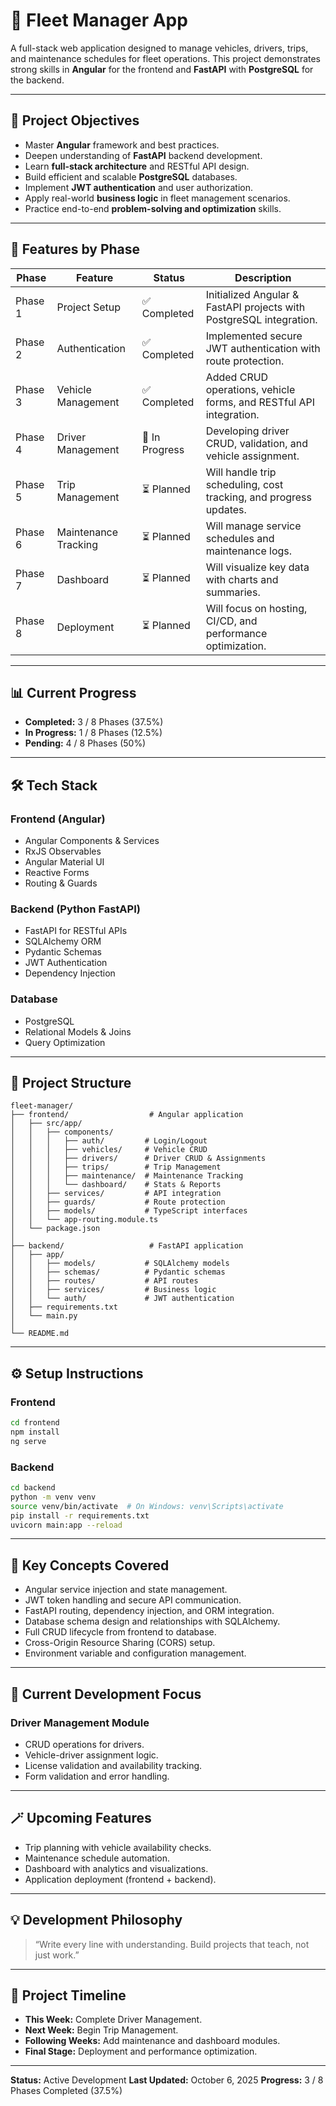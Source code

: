 # 🚗 Fleet Manager App

A full-stack web application designed to manage vehicles, drivers, trips, and maintenance schedules for fleet operations. This project demonstrates strong skills in **Angular** for the frontend and **FastAPI** with **PostgreSQL** for the backend.

---

## 🎯 Project Objectives

* Master **Angular** framework and best practices.
* Deepen understanding of **FastAPI** backend development.
* Learn **full-stack architecture** and RESTful API design.
* Build efficient and scalable **PostgreSQL** databases.
* Implement **JWT authentication** and user authorization.
* Apply real-world **business logic** in fleet management scenarios.
* Practice end-to-end **problem-solving and optimization** skills.

---

## 🧩 Features by Phase

| Phase   | Feature              | Status         | Description                                                         |
| ------- | -------------------- | -------------- | ------------------------------------------------------------------- |
| Phase 1 | Project Setup        | ✅ Completed    | Initialized Angular & FastAPI projects with PostgreSQL integration. |
| Phase 2 | Authentication       | ✅ Completed    | Implemented secure JWT authentication with route protection.        |
| Phase 3 | Vehicle Management   | ✅ Completed    | Added CRUD operations, vehicle forms, and RESTful API integration.  |
| Phase 4 | Driver Management    | 🔄 In Progress | Developing driver CRUD, validation, and vehicle assignment.         |
| Phase 5 | Trip Management      | ⏳ Planned      | Will handle trip scheduling, cost tracking, and progress updates.   |
| Phase 6 | Maintenance Tracking | ⏳ Planned      | Will manage service schedules and maintenance logs.                 |
| Phase 7 | Dashboard            | ⏳ Planned      | Will visualize key data with charts and summaries.                  |
| Phase 8 | Deployment           | ⏳ Planned      | Will focus on hosting, CI/CD, and performance optimization.         |

---

## 📊 Current Progress

* **Completed:** 3 / 8 Phases (37.5%)
* **In Progress:** 1 / 8 Phases (12.5%)
* **Pending:** 4 / 8 Phases (50%)

---

## 🛠 Tech Stack

### **Frontend (Angular)**

* Angular Components & Services
* RxJS Observables
* Angular Material UI
* Reactive Forms
* Routing & Guards

### **Backend (Python FastAPI)**

* FastAPI for RESTful APIs
* SQLAlchemy ORM
* Pydantic Schemas
* JWT Authentication
* Dependency Injection

### **Database**

* PostgreSQL
* Relational Models & Joins
* Query Optimization

---

## 📁 Project Structure

```
fleet-manager/
├── frontend/                  # Angular application
│   ├── src/app/
│   │   ├── components/
│   │   │   ├── auth/         # Login/Logout
│   │   │   ├── vehicles/     # Vehicle CRUD
│   │   │   ├── drivers/      # Driver CRUD & Assignments
│   │   │   ├── trips/        # Trip Management
│   │   │   ├── maintenance/  # Maintenance Tracking
│   │   │   └── dashboard/    # Stats & Reports
│   │   ├── services/         # API integration
│   │   ├── guards/           # Route protection
│   │   ├── models/           # TypeScript interfaces
│   │   └── app-routing.module.ts
│   └── package.json
│
├── backend/                   # FastAPI application
│   ├── app/
│   │   ├── models/           # SQLAlchemy models
│   │   ├── schemas/          # Pydantic schemas
│   │   ├── routes/           # API routes
│   │   ├── services/         # Business logic
│   │   └── auth/             # JWT authentication
│   ├── requirements.txt
│   └── main.py
│
└── README.md
```

---

## ⚙️ Setup Instructions

### **Frontend**

```bash
cd frontend
npm install
ng serve
```

### **Backend**

```bash
cd backend
python -m venv venv
source venv/bin/activate  # On Windows: venv\Scripts\activate
pip install -r requirements.txt
uvicorn main:app --reload
```

---

## 🧠 Key Concepts Covered

* Angular service injection and state management.
* JWT token handling and secure API communication.
* FastAPI routing, dependency injection, and ORM integration.
* Database schema design and relationships with SQLAlchemy.
* Full CRUD lifecycle from frontend to database.
* Cross-Origin Resource Sharing (CORS) setup.
* Environment variable and configuration management.

---

## 🎯 Current Development Focus

### Driver Management Module

* CRUD operations for drivers.
* Vehicle-driver assignment logic.
* License validation and availability tracking.
* Form validation and error handling.

---

## 🪄 Upcoming Features

* Trip planning with vehicle availability checks.
* Maintenance schedule automation.
* Dashboard with analytics and visualizations.
* Application deployment (frontend + backend).

---

## 💡 Development Philosophy

> “Write every line with understanding. Build projects that teach, not just work.”

---

## 📅 Project Timeline

* **This Week:** Complete Driver Management.
* **Next Week:** Begin Trip Management.
* **Following Weeks:** Add maintenance and dashboard modules.
* **Final Stage:** Deployment and performance optimization.

---

**Status:** Active Development
**Last Updated:** October 6, 2025
**Progress:** 3 / 8 Phases Completed (37.5%)
